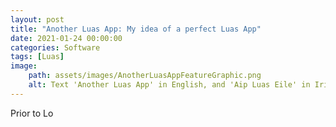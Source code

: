 ```yaml
---
layout: post
title: "Another Luas App: My idea of a perfect Luas App"
date: 2021-01-24 00:00:00
categories: Software
tags: [Luas]
image:
    path: assets/images/AnotherLuasAppFeatureGraphic.png
    alt: Text 'Another Luas App' in English, and 'Aip Luas Eile' in Irish and it's logo on the front of a Luas.
---
```


Prior to Lo